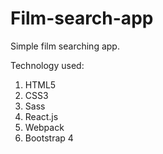 # Film-search-app

Simple film searching app.

Technology used:

1. HTML5
2. CSS3
3. Sass
4. React.js
5. Webpack
6. Bootstrap 4
